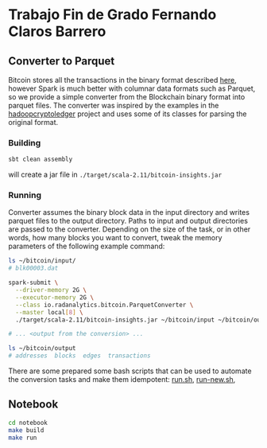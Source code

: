 # Trabajo Fin de Grado Fernando Claros Barrero


## Converter to Parquet

Bitcoin stores all the transactions in the binary format described [here](https://webbtc.com/api/schema), however Spark is much better with columnar data formats such as Parquet, so we provide a simple converter from the Blockchain binary format into parquet files. The converter was inspired by the examples in the [hadoopcryptoledger](https://github.com/ZuInnoTe/hadoopcryptoledger/wiki/Using-Hive-to-analyze-Bitcoin-Blockchain-data) project and uses some of its classes for parsing the original format.

### Building

```bash
sbt clean assembly
```
will create a jar file in `./target/scala-2.11/bitcoin-insights.jar`

### Running

Converter assumes the binary block data in the input directory and writes parquet files to the output directory. Paths to input and output directories are passed to the converter. Depending on the size of the task, or in other words, how many blocks you want to convert, tweak the memory parameters of the following example command:
```bash
ls ~/bitcoin/input/
# blk00003.dat

spark-submit \
  --driver-memory 2G \
  --executor-memory 2G \
  --class io.radanalytics.bitcoin.ParquetConverter \
  --master local[8] \
  ./target/scala-2.11/bitcoin-insights.jar ~/bitcoin/input ~/bitcoin/output

# ... <output from the conversion> ...

ls ~/bitcoin/output
# addresses  blocks  edges  transactions
```

There are some prepared some bash scripts that can be used to automate the conversion tasks and make them idempotent: [run.sh](parquet-converter/run.sh), [run-new.sh](parquet-converter/run-new.sh),

## Notebook
```bash
cd notebook
make build
make run
```
